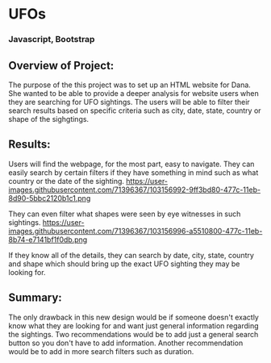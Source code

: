 # UFOs

### Javascript, Bootstrap

## Overview of Project: 
  The purpose of the this project was to set up an HTML website for Dana. She wanted to be able to provide a deeper analysis for website users when they are searching for UFO sightings. The users will be able to filter their search results based on specific criteria such as city, date, state, country or shape of the sighgtings. 
  
## Results: 
  Users will find the webpage, for the most part, easy to navigate. They can easily search by certain filters if they have something in mind such as what country or the date of the sighting. 
  https://user-images.githubusercontent.com/71396367/103156992-9ff3bd80-477c-11eb-8d90-5bbc2120b1c1.png
  
  They can even filter what shapes were seen by eye witnesses in such sightings. 
  https://user-images.githubusercontent.com/71396367/103156996-a5510800-477c-11eb-8b74-e7141bf1f0db.png
  
  If they know all of the details, they can search by date, city, state, country and shape which should bring up the exact UFO sighting they may be looking for. 

## Summary: 
  The only drawback in this new design would be if someone doesn't exactly know what they are looking for and want just general information regarding the sightings. Two recommendations would be to add just a general search button so you don't have to add information. Another recommendation would be to add in more search filters such as duration. 

